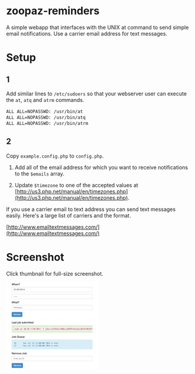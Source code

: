 zoopaz-reminders
================

A simple webapp that interfaces with the UNIX at command to send simple email notifications. Use a carrier email address for text messages.

Setup
=====

1
-

Add similar lines to `/etc/sudoers` so that your webserver user can execute the `at`, `atq` and `atrm` commands.

    ALL ALL=NOPASSWD: /usr/bin/at
    ALL ALL=NOPASSWD: /usr/bin/atq
    ALL ALL=NOPASSWD: /usr/bin/atrm

2
-

Copy `example.config.php` to `config.php`.

1. Add all of the email address for which you want to receive notifications to the `$emails` array.

2. Update `$timezone` to one of the accepted values at [http://us3.php.net/manual/en/timezones.php](http://us3.php.net/manual/en/timezones.php).

If you use a carrier email to text address you can send text messages easily. Here's a large list of carriers and the format.

[http://www.emailtextmessages.com/](http://www.emailtextmessages.com/)

Screenshot
==========

Click thumbnail for full-size screenshot.

<a target="_blank" href="img/zoopaz-reminders.png"><img style="max-width:100%;" src="img/small.zoopaz-reminders.png" alt="zoopaz-reminders.png" /></a>
